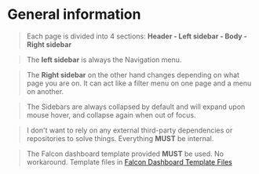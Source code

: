 # General information 
> Each page is divided into 4 sections: **Header - Left sidebar - Body - Right sidebar**

> The **left sidebar** is always the Navigation menu.

> The **Right sidebar** on the other hand changes depending on what page you are on. It can act like a filter menu on one page and a menu on another.

> The Sidebars are always collapsed by default and will expand upon mouse hover, and collapse again when out of focus.

> I don't want to rely on any external third-party dependencies or repositories to solve things. Everything **MUST** be internal.

> The Falcon dashboard template provided **MUST** be used. No workaround. Template files in [Falcon Dashboard Template Files](https://github.com/Zatacka/FrontShare/tree/main/Falcon%20Dashboard%20Template%20Files)

